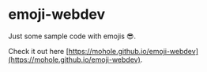 # emoji-webdev
Just some sample code with emojis 😎.

Check it out here [https://mohole.github.io/emoji-webdev](https://mohole.github.io/emoji-webdev).

